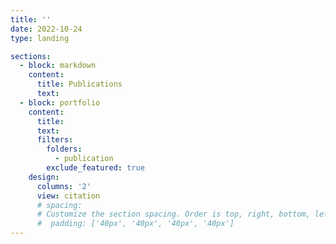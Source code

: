 ```yaml
---
title: ''
date: 2022-10-24
type: landing

sections:
  - block: markdown
    content:
      title: Publications
      text: 
  - block: portfolio
    content:
      title:  
      text:
      filters:
        folders:
          - publication
        exclude_featured: true
    design:
      columns: '2'
      view: citation
      # spacing:
      # Customize the section spacing. Order is top, right, bottom, left.
      #  padding: ['40px', '40px', '40px', '40px']
---
```

